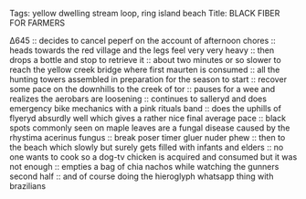Tags: yellow dwelling stream loop, ring island beach
Title: BLACK FIBER FOR FARMERS
  
∆645 :: decides to cancel peperf on the account of afternoon chores :: heads towards the red village and the legs feel very very heavy :: then drops a bottle and stop to retrieve it :: about two minutes or so slower to reach the yellow creek bridge where first maurten is consumed :: all the hunting towers assembled in preparation for the season to start :: recover some pace on the downhills to the creek of tor :: pauses for a wee and realizes the aerobars are loosening :: continues to salleryd and does emergency bike mechanics with a pink rituals band :: does the uphills of flyeryd absurdly well which gives a rather nice final average pace :: black spots commonly seen on maple leaves are a fungal disease caused by the rhystima acerinus fungus :: break poser timer gluer nuder phew :: then to the beach which slowly but surely gets filled with infants and elders :: no one wants to cook so a dog-tv chicken is acquired and consumed but it was not enough :: empties a bag of chia nachos while watching the gunners second half :: and of course doing the hieroglyph whatsapp thing with brazilians  
